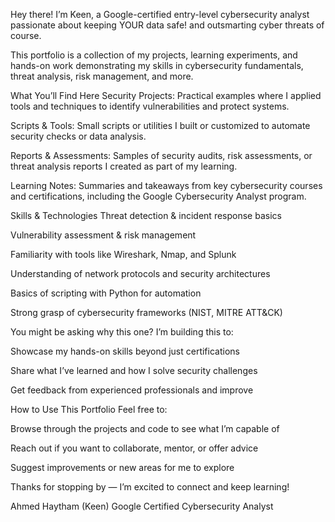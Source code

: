 Hey there! I’m Keen, a Google-certified entry-level cybersecurity analyst passionate about keeping YOUR data safe! and outsmarting cyber threats of course.

This portfolio is a collection of my projects, learning experiments, and hands-on work demonstrating my skills in cybersecurity fundamentals, threat analysis, risk management, and more.

What You’ll Find Here
Security Projects: Practical examples where I applied tools and techniques to identify vulnerabilities and protect systems.

Scripts & Tools: Small scripts or utilities I built or customized to automate security checks or data analysis.

Reports & Assessments: Samples of security audits, risk assessments, or threat analysis reports I created as part of my learning.

Learning Notes: Summaries and takeaways from key cybersecurity courses and certifications, including the Google Cybersecurity Analyst program.

Skills & Technologies
Threat detection & incident response basics

Vulnerability assessment & risk management

Familiarity with tools like Wireshark, Nmap, and Splunk

Understanding of network protocols and security architectures

Basics of scripting with Python for automation

Strong grasp of cybersecurity frameworks (NIST, MITRE ATT&CK)

You might be asking why this one?
I’m building this to:

Showcase my hands-on skills beyond just certifications

Share what I’ve learned and how I solve security challenges

Get feedback from experienced professionals and improve

How to Use This Portfolio
Feel free to:

Browse through the projects and code to see what I’m capable of

Reach out if you want to collaborate, mentor, or offer advice

Suggest improvements or new areas for me to explore

Thanks for stopping by — I’m excited to connect and keep learning!

Ahmed Haytham (Keen)
Google Certified Cybersecurity Analyst
